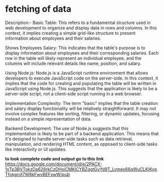 # fetching of data
Description:-
Basic Table: This refers to a fundamental structure used in web development to organize and display data in rows and columns. In this context, it implies creating a simple grid-like structure to present information about employees and their salaries.

Shows Employees Salary: This indicates that the table's purpose is to display information about employees and their corresponding salaries. Each row in the table will likely represent an individual employee, and the columns will include relevant details like name, position, and salary.

Using Node.js: Node.js is a JavaScript runtime environment that allows developers to execute JavaScript code on the server-side. In this context, it implies that the code for creating and populating the table will be written in JavaScript using Node.js. This suggests that the application is likely to be a server-side script, not a client-side script running in a web browser.

Implementation Complexity: The term "basic" implies that the table creation and salary display functionality will be relatively straightforward. It may not involve complex features like sorting, filtering, or dynamic updates, focusing instead on a simple representation of data.

Backend Development: The use of Node.js suggests that this implementation is likely to be part of a backend application. This means that it's designed to handle server-side tasks such as data retrieval, manipulation, and rendering HTML content, as opposed to client-side tasks like interactivity or UI updates.

****to look complete code and output go to this link****
https://docs.google.com/document/d/e/2PACX-1vTp3BVTokzDa626rkCzDHxiCMKlCYBZggtGvYd9T_Lvmex66qWuCLKjKypTfokgro17W8kFwvBEFswW/pub
